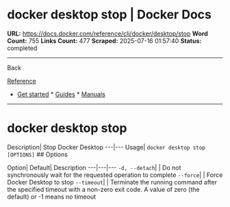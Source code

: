 # docker desktop stop | Docker Docs

**URL:** https://docs.docker.com/reference/cli/docker/desktop/stop
**Word Count:** 755
**Links Count:** 477
**Scraped:** 2025-07-16 01:57:40
**Status:** completed

---

Back

[Reference](https://docs.docker.com/reference/)

  * [Get started](https://docs.docker.com/get-started/)   * [Guides](https://docs.docker.com/guides/)   * [Manuals](https://docs.docker.com/manuals/)

* * *

# docker desktop stop

Description| Stop Docker Desktop   ---|---   Usage| `docker desktop stop [OPTIONS]`      ## Options

Option| Default| Description   ---|---|---   `-d, --detach`| | Do not synchronously wait for the requested operation to complete   `--force`| | Force Docker Desktop to stop   `--timeout`| | Terminate the running command after the specified timeout with a non-zero exit code. A value of zero \(the default\) or -1 means no timeout